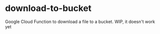 # download-to-bucket
Google Cloud Function to download a file to a bucket.
WIP, it doesn't work yet
